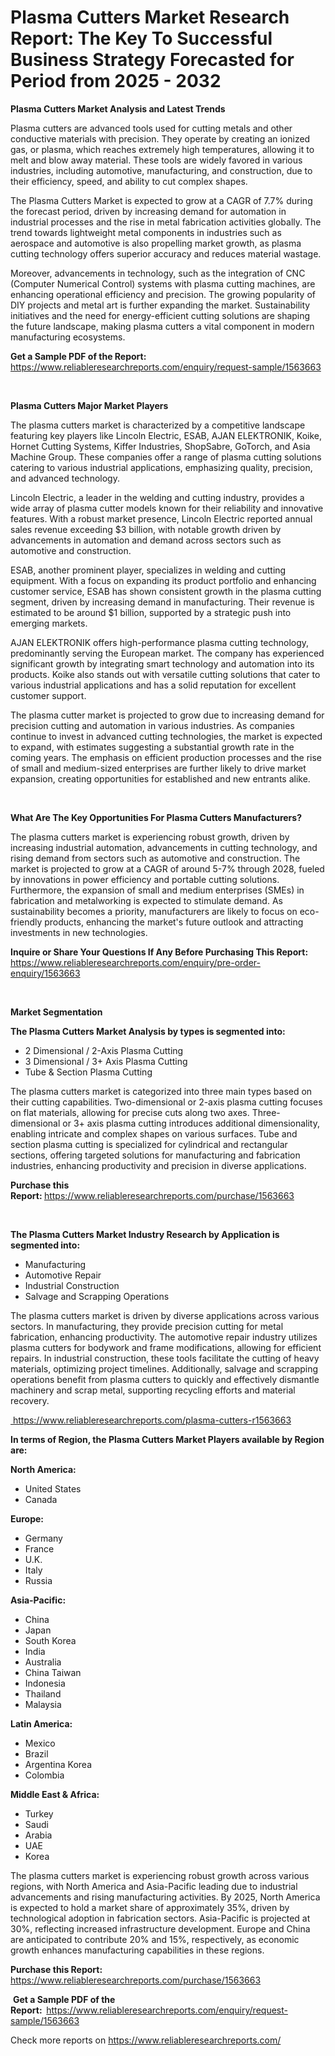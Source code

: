 <p><h1>Plasma Cutters Market Research Report: The Key To Successful Business Strategy Forecasted for Period from 2025 - 2032</h1></p><p><strong>Plasma Cutters Market Analysis and Latest Trends</strong></p>
<p><p>Plasma cutters are advanced tools used for cutting metals and other conductive materials with precision. They operate by creating an ionized gas, or plasma, which reaches extremely high temperatures, allowing it to melt and blow away material. These tools are widely favored in various industries, including automotive, manufacturing, and construction, due to their efficiency, speed, and ability to cut complex shapes.</p><p>The Plasma Cutters Market is expected to grow at a CAGR of 7.7% during the forecast period, driven by increasing demand for automation in industrial processes and the rise in metal fabrication activities globally. The trend towards lightweight metal components in industries such as aerospace and automotive is also propelling market growth, as plasma cutting technology offers superior accuracy and reduces material wastage.</p><p>Moreover, advancements in technology, such as the integration of CNC (Computer Numerical Control) systems with plasma cutting machines, are enhancing operational efficiency and precision. The growing popularity of DIY projects and metal art is further expanding the market. Sustainability initiatives and the need for energy-efficient cutting solutions are shaping the future landscape, making plasma cutters a vital component in modern manufacturing ecosystems.</p></p>
<p><strong>Get a Sample PDF of the Report:&nbsp;</strong> <a href="https://www.reliableresearchreports.com/enquiry/request-sample/1563663?utm_campaign=1720&utm_medium=2&utm_source=Github&utm_content=ia&utm_term=11042025&utm_id=plasma-cutters">https://www.reliableresearchreports.com/enquiry/request-sample/1563663</a></p>
<p>&nbsp;</p>
<p><strong>Plasma Cutters Major Market Players</strong></p>
<p><p>The plasma cutters market is characterized by a competitive landscape featuring key players like Lincoln Electric, ESAB, AJAN ELEKTRONIK, Koike, Hornet Cutting Systems, Kiffer Industries, ShopSabre, GoTorch, and Asia Machine Group. These companies offer a range of plasma cutting solutions catering to various industrial applications, emphasizing quality, precision, and advanced technology.</p><p>Lincoln Electric, a leader in the welding and cutting industry, provides a wide array of plasma cutter models known for their reliability and innovative features. With a robust market presence, Lincoln Electric reported annual sales revenue exceeding $3 billion, with notable growth driven by advancements in automation and demand across sectors such as automotive and construction.</p><p>ESAB, another prominent player, specializes in welding and cutting equipment. With a focus on expanding its product portfolio and enhancing customer service, ESAB has shown consistent growth in the plasma cutting segment, driven by increasing demand in manufacturing. Their revenue is estimated to be around $1 billion, supported by a strategic push into emerging markets.</p><p>AJAN ELEKTRONIK offers high-performance plasma cutting technology, predominantly serving the European market. The company has experienced significant growth by integrating smart technology and automation into its products. Koike also stands out with versatile cutting solutions that cater to various industrial applications and has a solid reputation for excellent customer support.</p><p>The plasma cutter market is projected to grow due to increasing demand for precision cutting and automation in various industries. As companies continue to invest in advanced cutting technologies, the market is expected to expand, with estimates suggesting a substantial growth rate in the coming years. The emphasis on efficient production processes and the rise of small and medium-sized enterprises are further likely to drive market expansion, creating opportunities for established and new entrants alike.</p></p>
<p>&nbsp;</p>
<p><strong>What Are The Key Opportunities For Plasma Cutters Manufacturers?</strong></p>
<p><p>The plasma cutters market is experiencing robust growth, driven by increasing industrial automation, advancements in cutting technology, and rising demand from sectors such as automotive and construction. The market is projected to grow at a CAGR of around 5-7% through 2028, fueled by innovations in power efficiency and portable cutting solutions. Furthermore, the expansion of small and medium enterprises (SMEs) in fabrication and metalworking is expected to stimulate demand. As sustainability becomes a priority, manufacturers are likely to focus on eco-friendly products, enhancing the market's future outlook and attracting investments in new technologies.</p></p>
<p><strong>Inquire or Share Your Questions If Any Before Purchasing This Report:</strong> <a href="https://www.reliableresearchreports.com/enquiry/pre-order-enquiry/1563663?utm_campaign=1720&utm_medium=2&utm_source=Github&utm_content=ia&utm_term=11042025&utm_id=plasma-cutters">https://www.reliableresearchreports.com/enquiry/pre-order-enquiry/1563663</a></p>
<p>&nbsp;</p>
<p><strong>Market Segmentation</strong></p>
<p><strong>The Plasma Cutters Market Analysis by types is segmented into:</strong></p>
<p><ul><li>2 Dimensional / 2-Axis Plasma Cutting</li><li>3 Dimensional / 3+ Axis Plasma Cutting</li><li>Tube & Section Plasma Cutting</li></ul></p>
<p><p>The plasma cutters market is categorized into three main types based on their cutting capabilities. Two-dimensional or 2-axis plasma cutting focuses on flat materials, allowing for precise cuts along two axes. Three-dimensional or 3+ axis plasma cutting introduces additional dimensionality, enabling intricate and complex shapes on various surfaces. Tube and section plasma cutting is specialized for cylindrical and rectangular sections, offering targeted solutions for manufacturing and fabrication industries, enhancing productivity and precision in diverse applications.</p></p>
<p><strong>Purchase this Report:&nbsp;</strong><a href="https://www.reliableresearchreports.com/purchase/1563663?utm_campaign=1720&utm_medium=2&utm_source=Github&utm_content=ia&utm_term=11042025&utm_id=plasma-cutters">https://www.reliableresearchreports.com/purchase/1563663</a></p>
<p>&nbsp;</p>
<p><strong>The Plasma Cutters Market Industry Research by Application is segmented into:</strong></p>
<p><ul><li>Manufacturing</li><li>Automotive Repair</li><li>Industrial Construction</li><li>Salvage and Scrapping Operations</li></ul></p>
<p><p>The plasma cutters market is driven by diverse applications across various sectors. In manufacturing, they provide precision cutting for metal fabrication, enhancing productivity. The automotive repair industry utilizes plasma cutters for bodywork and frame modifications, allowing for efficient repairs. In industrial construction, these tools facilitate the cutting of heavy materials, optimizing project timelines. Additionally, salvage and scrapping operations benefit from plasma cutters to quickly and effectively dismantle machinery and scrap metal, supporting recycling efforts and material recovery.</p></p>
<p><a href="https://www.reliableresearchreports.com/plasma-cutters-r1563663?utm_campaign=1720&utm_medium=2&utm_source=Github&utm_content=ia&utm_term=11042025&utm_id=plasma-cutters">&nbsp;https://www.reliableresearchreports.com/plasma-cutters-r1563663</a></p>
<p><strong>In terms of Region, the Plasma Cutters Market Players available by Region are:</strong></p>
<p>
    <p> <strong> North America: </strong>
        <ul>
            <li>United States</li>
            <li>Canada</li>
        </ul>
        </p> 
    <p> <strong> Europe: </strong>
        <ul>
            <li>Germany</li>
            <li>France</li>
            <li>U.K.</li>
            <li>Italy</li>
            <li>Russia</li>
        </ul>
        </p> 
    <p> <strong> Asia-Pacific: </strong>
        <ul>
            <li>China</li>
            <li>Japan</li>
            <li>South Korea</li>
            <li>India</li>
            <li>Australia</li>
            <li>China Taiwan</li>
            <li>Indonesia</li>
            <li>Thailand</li>
            <li>Malaysia</li>
        </ul>
        </p> 
    <p> <strong> Latin America: </strong>
        <ul>
            <li>Mexico</li>
            <li>Brazil</li>
            <li>Argentina Korea</li>
            <li>Colombia</li>
        </ul>
        </p> 
    <p> <strong> Middle East & Africa: </strong>
        <ul>
            <li>Turkey</li>
            <li>Saudi</li>
            <li>Arabia</li>
            <li>UAE</li>
            <li>Korea</li>
        </ul>
    </p>
    </p>
<p><p>The plasma cutters market is experiencing robust growth across various regions, with North America and Asia-Pacific leading due to industrial advancements and rising manufacturing activities. By 2025, North America is expected to hold a market share of approximately 35%, driven by technological adoption in fabrication sectors. Asia-Pacific is projected at 30%, reflecting increased infrastructure development. Europe and China are anticipated to contribute 20% and 15%, respectively, as economic growth enhances manufacturing capabilities in these regions.</p></p>
<p><strong>Purchase this Report: </strong><a href="https://www.reliableresearchreports.com/purchase/1563663?utm_campaign=1720&utm_medium=2&utm_source=Github&utm_content=ia&utm_term=11042025&utm_id=plasma-cutters">https://www.reliableresearchreports.com/purchase/1563663</a></p>
<p>&nbsp;<strong>Get a Sample PDF of the Report:&nbsp;&nbsp;</strong><a href="https://www.reliableresearchreports.com/enquiry/request-sample/1563663?utm_campaign=1720&utm_medium=2&utm_source=Github&utm_content=ia&utm_term=11042025&utm_id=plasma-cutters">https://www.reliableresearchreports.com/enquiry/request-sample/1563663</a></p>
<p><strong></strong></p>
<p>Check more reports on <a href="https://www.reliableresearchreports.com/?utm_campaign=1720&utm_medium=2&utm_source=Github&utm_content=ia&utm_term=11042025&utm_id=plasma-cutters">https://www.reliableresearchreports.com/</a></p>